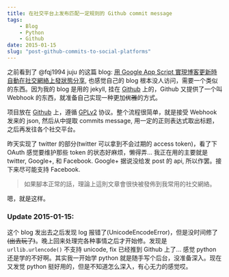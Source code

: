 ```yaml
---
title: 在社交平台上发布匹配一定规则的 Github commit message
tags:
    - Blog
    - Python
    - Github
date: 2015-01-15
slug: "post-github-commits-to-social-platforms"
---
```


之前看到了 @fqj1994 juju 的这篇 blog: [用 Google App Script 實現博客更新時自動在社交網絡上發狀態分享](https://blog.fqj.me/posts/2013/08/google-app-script-share-blog-updates-with-social-network), 也感觉自己的 blog 根本没人访问，需要一个类似的东西。因为我的 blog 是用的 jekyll, 挂在 [Github](https://github.com/cubarco/cubarco.github.io) 上的，Github 又提供了一个叫 Webhook 的东西，就准备自己实现一种更加<s>优雅</s>的方式。

项目放在 [Github](https://github.com/cubarco/post-github-commits) 上，遵循 [GPLv2](http://www.gnu.org/licenses/gpl-2.0.html) 协议。整个流程很简单，就是接受 Webhook 发来的 json, 然后从中提取 commits message, 用一定的正则表达式取出标题，之后再发往各个社交平台。

昨天实现了 twitter 的部分(twitter 可以拿到不会过期的 access token)，看了下 OAuth 感觉要维护那些 token 的状态好麻烦，懒得弄... 我正在用的主要就是 twitter, Google+, 和 Facebook. Google+ 据说没给发 post 的 api, 所以作罢。接下来尽可能支持 Facebook.

> 如果腳本正常的話，理論上這則文章會很快被發佈到我常用的社交網絡。

嗯，就是这样。

### Update 2015-01-15:
这个 blog 发出去之后发现 log 报错了(UnicodeEncodeError)，但是没时间修了<s>(出去玩了)</s>。晚上回来处理完各种事情之后才开始修。发现是 `urllib.urlencode()` 不支持 unicode, fix 已经推到 Github 上了... 感觉 python 还是学的不好啊。其实我一开始学 python 就是随手写个后台，没准备深入。现在又发觉 python 挺好用的，但是不知道怎么深入，有心无力的感觉哎。
